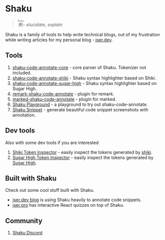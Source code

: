 # Shaku

> <ruby>釈<rp>(<rp><rt>Shaku</rt><rp>)<rp></ruby>- _elucidate, explain_

Shaku is a family of tools to help write technical blogs,
out of my frustration while writing articles for my personal blog - [jser.dev](https://jser.dev).

## Tools

1. [shaku-code-annotate-core](./packages/shaku-code-annotate-core/) - core parser of Shaku. Tokenizer not included.
2. [shaku-code-annotate-shiki](./packages/shaku-code-annotate-shiki/) - Shaku syntax highlighter based on Shiki.
3. [shaku-code-annotate-sugar-high](./packages/shaku-code-annotate-sugar-high/) - Shaku syntax highlighter based on Sugar High.
4. [remark-shaku-code-annotate](./packages/remark-shaku-code-annotate/) - plugin for remark.
5. [marked-shaku-code-annotate](./packages/marked-shaku-code-annotate/) - plugin for marked.
6. [Shaku Playground](https://shaku-web.vercel.app/playground) - a playground to try out shaku-code-annotate.
7. [Shaku Snippet](https://shaku-web.vercel.app/snippet) - generate beautiful code snippet screenshots with annotation.

## Dev tools

Also with some dev tools if you are interested

1. [Shiki Token Inspector](https://shaku-web.vercel.app/shiki-token-inspector) - easily inspect the tokens generated by [shiki](https://github.com/shikijs/shiki).
2. [Sugar High Token Inspector](https://shaku-web.vercel.app/sugar-high-token-inspector) - easily inspect the tokens generated by [Sugar High](https://github.com/huozhi/sugar-high).

## Built with Shaku

Check out some cool stuff built with Shaku.

- [jser.dev blog](https://jser.dev/2024-03-20-how-does-useoptimisticwork-internally-in-react/) is using Shaku heavily to annotate code snippets.
- [jser.pro](https://jser.pro/ddir/quiz) has interactive React quizzes on top of Shaku.

## Community

1. [Shaku Discord](https://discord.gg/bFh8EzW7kv)
